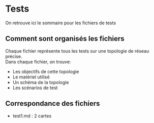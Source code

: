 # Tests
On retrouve ici le sommaire pour les fichiers de tests

## Comment sont organisés les fichiers
Chaque fichier représente tous les tests sur une topologie de réseau précise. \
Dans chaque fichier, on trouve:
- Les objectifs de cette topologie
- Le matériel utilisé
- Un schéma de la topologie
- Les scénarios de test

## Correspondance des fichiers
- test1.md : 2 cartes
